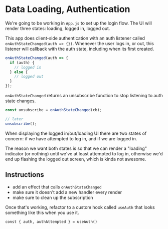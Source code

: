 # Data Loading, Authentication

We're going to be working in `App.js` to set up the login flow. The UI will render three states: loading, logged in, logged out.

This app does client-side authentication with an auth listener called `onAuthStateChanged(auth => {})`. Whenever the user logs in, or out, this listener will callback with the auth state, including when its first created.

```jsx
onAuthStateChanged(auth => {
  if (auth) {
    // logged in
  } else {
    // logged out
  }
});
```

`onAuthStateChanged` returns an unsubscribe function to stop listening to auth state changes.

```jsx
const unsubscribe = onAuthStateChanged(cb);

// later
unsubscribe();
```

When displaying the logged in/out/loading UI there are two states of concern: if we have attempted to log in, and if we are logged in.

The reason we want both states is so that we can render a "loading" indicator (or nothing) until we've at least attempted to log in, otherwise we'd end up flashing the logged out screen, which is kinda not awesome.

## Instructions

- add an effect that calls `onAuthStateChanged`
- make sure it doesn't add a new handler every render
- make sure to clean up the subscription

Once that's working, refactor to a custom hook called `useAuth` that looks something like this when you use it.

```
const { auth, authAttempted } = useAuth()
```
